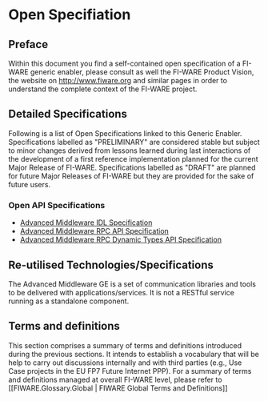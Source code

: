 <!-- FIWARE.OpenSpecification.I2ND.Middleware -->
Open Specifiation
=================
<!-- {{:FIWARE General Intro to Open Specifications}} -->
Preface
-------
Within this document you find a self-contained open specification of a FI-WARE generic enabler, please consult as well the FI-WARE Product Vision, the website on http://www.fiware.org and similar pages in order to understand the complete context of the FI-WARE project.
<!-- {{:FIWARE.ArchitectureDescription.I2ND.Middleware}} -->
<!-- {{:FIWARE.OpenSpecification.Details.I2ND.Middleware}} -->
Detailed Specifications
-----------------------
Following is a list of Open Specifications linked to this Generic Enabler. Specifications labelled as "PRELIMINARY" are considered stable but subject to minor changes derived from lessons learned during last interactions of the development of a first reference implementation planned for the current Major Release of FI-WARE. Specifications labelled as "DRAFT" are planned for future Major Releases of FI-WARE but they are provided for the sake of future users.

### Open API Specifications

- [Advanced Middleware IDL Specification](Middleware_IDL_Specification.md)
- [Advanced Middleware RPC API Specification ](Middleware_RPC_API_Specification.md)
- [Advanced Middleware RPC Dynamic Types API Specification](Middleware_RPC_Dynamic_Types_API_Specification.md)

<!-- 
- [Advanced Middlware Pub-Sub API Specification](Middleware_Pub-Sub_API_Specification.md) 
--> 

<!-- /{{:FIWARE.OpenSpecification.Details.I2ND.Middleware}} -->

Re-utilised Technologies/Specifications
---------------------------------------
The Advanced Middleware GE is a set of communication libraries and tools to be delivered with applications/services. It is not a RESTful service running as a standalone component.
<!--
The technologies and specifications used in basic version of this GE are:
-->
<!--
- DDS - Data Distribution Services ([http://www.omg.org/spec/DDS/1.2/ OMG Standard V1.2])
- RPC-DDS – RPC over DDS ([http://www.omg.org/cgi-bin/doc?mars/2012-06-29 OMG proposed Standard])
- RTPS - Realtime Publish Subscribe Wire Protocol ([http://www.omg.org/spec/DDS-RTPS/2.1/ OMG Standard V2.1])
-->


Terms and definitions
---------------------
This section comprises a summary of terms and definitions introduced during the previous sections. It intends to establish a vocabulary that will be help to carry out discussions internally and with third parties (e.g., Use Case projects in the EU FP7 Future Internet PPP).  For a summary of terms and definitions managed at overall FI-WARE level, please refer to [[FIWARE.Glossary.Global | FIWARE Global Terms and Definitions]]

<!-- {{:FIWARE.Glossary.MiWi}} -->